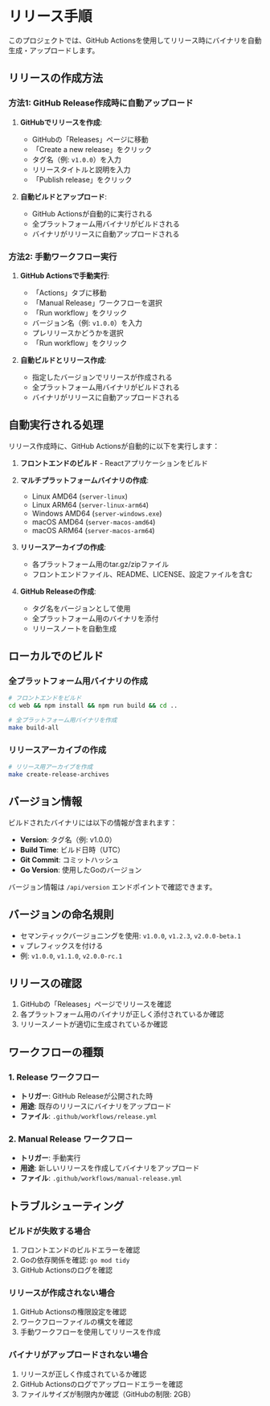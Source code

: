 # リリース手順

このプロジェクトでは、GitHub Actionsを使用してリリース時にバイナリを自動生成・アップロードします。

## リリースの作成方法

### 方法1: GitHub Release作成時に自動アップロード

1. **GitHubでリリースを作成**:
   - GitHubの「Releases」ページに移動
   - 「Create a new release」をクリック
   - タグ名（例: `v1.0.0`）を入力
   - リリースタイトルと説明を入力
   - 「Publish release」をクリック

2. **自動ビルドとアップロード**:
   - GitHub Actionsが自動的に実行される
   - 全プラットフォーム用バイナリがビルドされる
   - バイナリがリリースに自動アップロードされる

### 方法2: 手動ワークフロー実行

1. **GitHub Actionsで手動実行**:
   - 「Actions」タブに移動
   - 「Manual Release」ワークフローを選択
   - 「Run workflow」をクリック
   - バージョン名（例: `v1.0.0`）を入力
   - プレリリースかどうかを選択
   - 「Run workflow」をクリック

2. **自動ビルドとリリース作成**:
   - 指定したバージョンでリリースが作成される
   - 全プラットフォーム用バイナリがビルドされる
   - バイナリがリリースに自動アップロードされる

## 自動実行される処理

リリース作成時に、GitHub Actionsが自動的に以下を実行します：

1. **フロントエンドのビルド** - Reactアプリケーションをビルド
2. **マルチプラットフォームバイナリの作成**:
   - Linux AMD64 (`server-linux`)
   - Linux ARM64 (`server-linux-arm64`)
   - Windows AMD64 (`server-windows.exe`)
   - macOS AMD64 (`server-macos-amd64`)
   - macOS ARM64 (`server-macos-arm64`)

3. **リリースアーカイブの作成**:
   - 各プラットフォーム用のtar.gz/zipファイル
   - フロントエンドファイル、README、LICENSE、設定ファイルを含む

4. **GitHub Releaseの作成**:
   - タグ名をバージョンとして使用
   - 全プラットフォーム用のバイナリを添付
   - リリースノートを自動生成

## ローカルでのビルド

### 全プラットフォーム用バイナリの作成

```bash
# フロントエンドをビルド
cd web && npm install && npm run build && cd ..

# 全プラットフォーム用バイナリを作成
make build-all
```

### リリースアーカイブの作成

```bash
# リリース用アーカイブを作成
make create-release-archives
```

## バージョン情報

ビルドされたバイナリには以下の情報が含まれます：

- **Version**: タグ名（例: v1.0.0）
- **Build Time**: ビルド日時（UTC）
- **Git Commit**: コミットハッシュ
- **Go Version**: 使用したGoのバージョン

バージョン情報は `/api/version` エンドポイントで確認できます。

## バージョンの命名規則

- セマンティックバージョニングを使用: `v1.0.0`, `v1.2.3`, `v2.0.0-beta.1`
- `v` プレフィックスを付ける
- 例: `v1.0.0`, `v1.1.0`, `v2.0.0-rc.1`

## リリースの確認

1. GitHubの「Releases」ページでリリースを確認
2. 各プラットフォーム用のバイナリが正しく添付されているか確認
3. リリースノートが適切に生成されているか確認

## ワークフローの種類

### 1. Release ワークフロー
- **トリガー**: GitHub Releaseが公開された時
- **用途**: 既存のリリースにバイナリをアップロード
- **ファイル**: `.github/workflows/release.yml`

### 2. Manual Release ワークフロー
- **トリガー**: 手動実行
- **用途**: 新しいリリースを作成してバイナリをアップロード
- **ファイル**: `.github/workflows/manual-release.yml`

## トラブルシューティング

### ビルドが失敗する場合

1. フロントエンドのビルドエラーを確認
2. Goの依存関係を確認: `go mod tidy`
3. GitHub Actionsのログを確認

### リリースが作成されない場合

1. GitHub Actionsの権限設定を確認
2. ワークフローファイルの構文を確認
3. 手動ワークフローを使用してリリースを作成

### バイナリがアップロードされない場合

1. リリースが正しく作成されているか確認
2. GitHub Actionsのログでアップロードエラーを確認
3. ファイルサイズが制限内か確認（GitHubの制限: 2GB）
